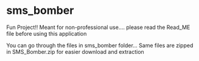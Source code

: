 # sms_bomber
Fun Project!! Meant for non-professional use.... please read the Read_ME file before using this application

You can go through the files in sms_bomber folder...
Same files are zipped in SMS_Bomber.zip for easier download and extraction
